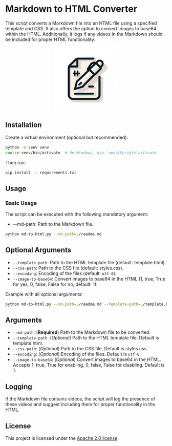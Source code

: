 # Markdown to HTML Converter

This script converts a Markdown file into an HTML file using a specified template and CSS. It also offers the option to convert images to base64 within the HTML. Additionally, it logs if any videos in the Markdown should be included for proper HTML functionality.

<p align="center"><a target="_blank"><img src="./logo.png" width="200"></a></p>

## Installation

Create a virtual environment (optional but recommended):

```bash
python -m venv venv
source venv/bin/activate  # On Windows, use `venv\Scripts\activate`
```

Then run:

```bash
pip install -r requirements.txt
```

## Usage

### Basic Usage

The script can be executed with the following mandatory argument:

* --md-path: Path to the Markdown file.

```bash
python md-to-html.py --md-path=./readme.md
```

## Optional Arguments

* `--template-path`: Path to the HTML template file (default: template.html).
* `--css-path`: Path to the CSS file (default: styles.css).
* `--encoding`: Encoding of the files (default: `utf-8`).
* `--image-to-base64`: Convert images to base64 in the HTML (1, true, True for yes, 0, false, False for no; default: 1).

Example with all optional arguments:

```bash
python md-to-html.py --md-path=./readme.md --template-path=./template.html --css-path=./styles.css --encoding=utf-8 --image-to-base64=true
```

## Arguments

* `--md-path`: (**Required**) Path to the Markdown file to be converted.
* `--template-path`: (*Optional*) Path to the HTML template file. Default is template.html.
* `--css-path`: (*Optional*) Path to the CSS file. Default is styles.css.
* `--encoding`: (*Optional*) Encoding of the files. Default is `utf-8`.
* `--image-to-base64`: (*Optional*) Convert images to base64 in the HTML. Accepts 1, true, True for enabling, 0, false, False for disabling. Default is 1.

## Logging

If the Markdown file contains videos, the script will log the presence of these videos and suggest including them for proper functionality in the HTML.

## License

This project is licensed under the [Apache 2.0 license](./LICENSE).
